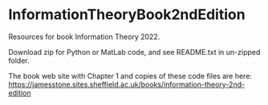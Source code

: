 # InformationTheoryBook2ndEdition
Resources for book Information Theory 2022.

Download zip for Python or MatLab code, and see README.txt in un-zipped folder.

The book web site with Chapter 1 and copies of these code files are here:
https://jamesstone.sites.sheffield.ac.uk/books/information-theory-2nd-edition
